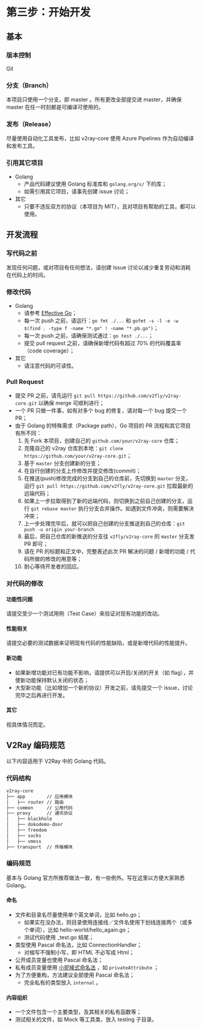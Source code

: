 # 第三步：开始开发

## 基本

### 版本控制

Git

### 分支（Branch）

本项目只使用一个分支，即 master 。所有更改全部提交进 master，并确保 master 在任一时刻都是可编译可使用的。

### 发布（Release）

尽量使用自动化工具发布，比如 v2ray-core 使用 Azure Pipelines 作为自动编译和发布工具。

### 引用其它项目

* Golang
  * 产品代码建议使用 Golang 标准库和 `golang.org/x/` 下的库；
  * 如需引用其它项目，请事先创建 issue 讨论；
* 其它
  * 只要不违反双方的协议（本项目为 MIT），且对项目有帮助的工具，都可以使用。

## 开发流程

### 写代码之前

发现任何问题，或对项目有任何想法，请创建 Issue 讨论以减少重复劳动和消耗在代码上的时间。

### 修改代码

* Golang
  * 请参考 [Effective Go](https://golang.org/doc/effective_go.html)；
  * 每一次 push 之前，请运行：`go fmt ./...` 和 `gofmt -s -l -e -w $(find . -type f -name "*.go" ! -name "*.pb.go")`；
  * 每一次 push 之前，请确保测试通过：`go test ./...`；
  * 提交 pull request 之前，请确保新增代码有超过 70% 的代码覆盖率（code coverage）；
* 其它
  * 请注意代码的可读性。

### Pull Request

* 提交 PR 之前，请先运行 `git pull https://github.com/v2fly/v2ray-core.git` 以确保 merge 可顺利进行；
* 一个 PR 只做一件事，如有对多个 bug 的修复，请对每一个 bug 提交一个 PR；
* 由于 Golang 的特殊需求（Package path），Go 项目的 PR 流程和其它项目有所不同：
  1. 先 Fork 本项目，创建自己的 `github.com/your/v2ray-core` 仓库；
  2. 克隆自己的 v2ray 仓库到本地：`git clone https://github.com/your/v2ray-core.git`；
  3. 基于 `master` 分支创建新的分支；
  4. 在自行创建的分支上作修改并提交修改(commit)；
  5. 在推送(push)修改完成的分支到自己的仓库前，先切换到 `master` 分支，运行 `git pull https://github.com/v2fly/v2ray-core.git` 拉取最新的远端代码；
  6. 如果上一步拉取得到了新的远端代码，则切换到之前自己创建的分支，运行 `git rebase master` 执行分支合并操作。如遇到文件冲突，则需要解决冲突；
  7. 上一步处理完毕后，就可以把自己创建的分支推送到自己的仓库：`git push -u origin your-branch`
  8. 最后，把自己仓库的新推送的分支往 `v2fly/v2ray-core` 的 `master` 分支发 PR 即可；
  9. 请在 PR 的标题和正文中，完整表述此次 PR 解决的问题 / 新增的功能 / 代码所做的修改的用意等；
  10. 耐心等待开发者的回应。

### 对代码的修改

#### 功能性问题

请提交至少一个测试用例（Test Case）来验证对现有功能的改动。

#### 性能相关

请提交必要的测试数据来证明现有代码的性能缺陷，或是新增代码的性能提升。

#### 新功能

* 如果新增功能对已有功能不影响，请提供可以开启/关闭的开关（如 flag），并使新功能保持默认关闭的状态；
* 大型新功能（比如增加一个新的协议）开发之前，请先提交一个 issue，讨论完毕之后再进行开发。

#### 其它

视具体情况而定。

## V2Ray 编码规范

以下内容适用于 V2Ray 中的 Golang 代码。

### 代码结构

```bash
v2ray-core
├── app        // 应用模块
│   ├── router // 路由
├── common     // 公用代码
├── proxy      // 通讯协议
│   ├── blackhole
│   ├── dokodemo-door
│   ├── freedom
│   ├── socks
│   ├── vmess
├── transport  // 传输模块
```

### 编码规范

基本与 Golang 官方所推荐做法一致，有一些例外。写在这里以方便大家熟悉 Golang。

#### 命名

* 文件和目录名尽量使用单个英文单词，比如 hello.go；
  * 如果实在没办法，则目录使用连接线／文件名使用下划线连接两个（或多个单词），比如 hello-world/hello_again.go；
  * 测试代码使用 _test.go 结尾；
* 类型使用 Pascal 命名法，比如 ConnectionHandler；
  * 对缩写不强制小写，即 HTML 不必写成 Html；
* 公开成员变量也使用 Pascal 命名法；
* 私有成员变量使用 [小驼峰式命名法](https://zh.wikipedia.org/wiki/%E9%A7%9D%E5%B3%B0%E5%BC%8F%E5%A4%A7%E5%B0%8F%E5%AF%AB) ，如 `privateAttribute` ；
* 为了方便重构，方法建议全部使用 Pascal 命名法；
  * 完全私有的类型放入 `internal` 。

#### 内容组织

* 一个文件包含一个主要类型，及其相关的私有函数等；
* 测试相关的文件，如 Mock 等工具类，放入 testing 子目录。
